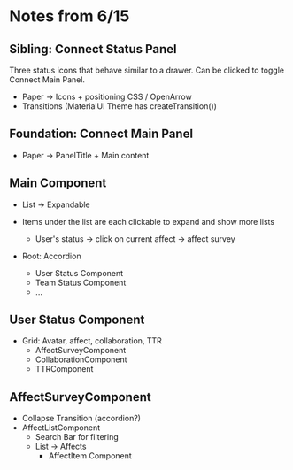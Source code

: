 # Notes from 6/15

## Sibling: Connect Status Panel
Three status icons that behave similar to a drawer. Can be clicked to toggle Connect Main Panel.

- Paper -> Icons + positioning CSS / OpenArrow
- Transitions (MaterialUI Theme has createTransition())

## Foundation: Connect Main Panel
- Paper -> PanelTitle + Main content

## Main Component
- List -> Expandable
- Items under the list are each clickable to expand and show more lists
  - User's status -> click on current affect -> affect survey

- Root: Accordion
  - User Status Component
  - Team Status Component
  - ...

## User Status Component
- Grid: Avatar, affect, collaboration, TTR
  - AffectSurveyComponent
  - CollaborationComponent
  - TTRComponent

## AffectSurveyComponent
- Collapse Transition (accordion?)
- AffectListComponent
  - Search Bar for filtering
  - List -> Affects
    - AffectItem Component
